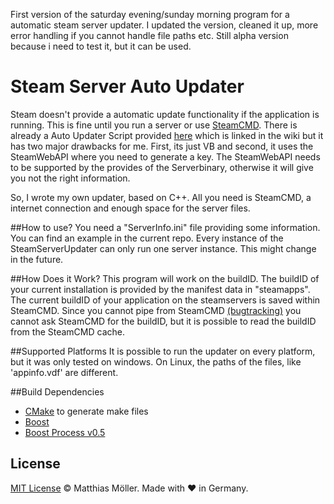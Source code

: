 First version of the saturday evening/sunday morning program for a automatic steam server updater.
I updated the version, cleaned it up, more error handling if you cannot handle file paths etc.
Still alpha version because i need to test it, but it can be used.

# Steam Server Auto Updater
Steam doesn't provide a automatic update functionality if the application is running.
This is fine until you run a server or use [SteamCMD](https://developer.valvesoftware.com/wiki/SteamCMD).
There is already a Auto Updater Script provided [here](https://github.com/C0nw0nk/SteamCMD-AutoUpdate-Any-Gameserver) which is linked in the wiki but it has two major drawbacks for me. First, its just VB and second, it uses the SteamWebAPI where you need to generate a key. The SteamWebAPI needs to be supported by the provides of the Serverbinary, otherwise it will give you not the right information.

So, I wrote my own updater, based on C++. All you need is SteamCMD, a internet connection and enough space for the server files.

##How to use?
You need a "ServerInfo.ini" file providing some information.
You can find an example in the current repo.
Every instance of the SteamServerUpdater can only run one server instance. This might change in the future.

##How Does it Work?
This program will work on the buildID. The buildID of your current installation is provided by the manifest data in "steamapps".
The current buildID of your application on the steamservers is saved within SteamCMD.
Since you cannot pipe from SteamCMD [(bugtracking)](https://github.com/ValveSoftware/Source-1-Games/issues/1929) you cannot ask SteamCMD for the buildID, but it is possible to read the buildID from the SteamCMD cache.

##Supported Platforms
It is possible to run the updater on every platform, but it was only tested on windows. On Linux, the paths of the files, like 'appinfo.vdf' are different.

##Build Dependencies
- [CMake](https://cmake.org/) to generate make files
- [Boost](http://www.boost.org/)
- [Boost Process v0.5](http://www.highscore.de/boost/process0.5/)

## License

[MIT License](./LICENSE) © Matthias Möller. Made with ♥ in Germany.
